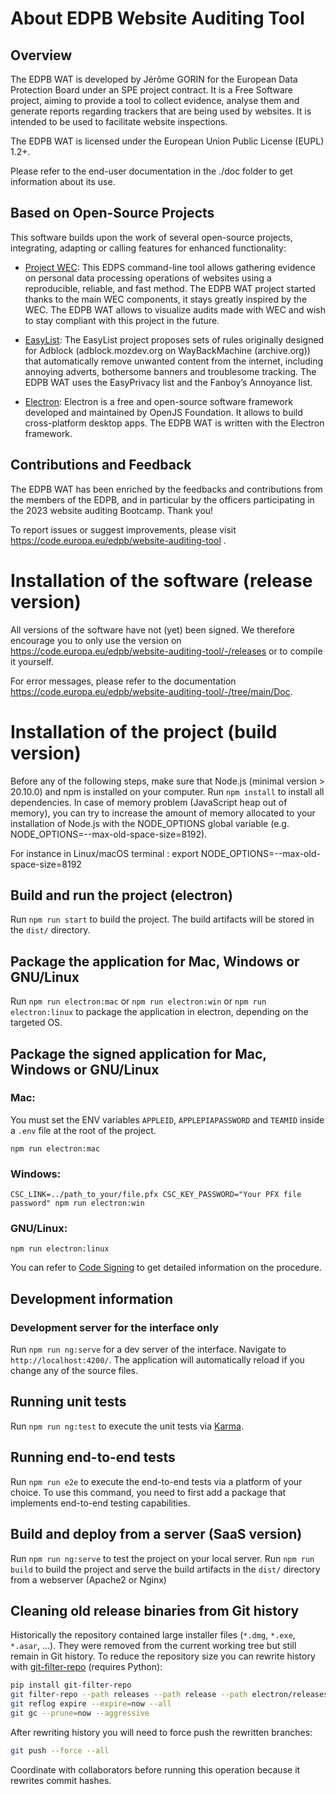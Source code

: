 # About EDPB Website Auditing Tool

## Overview

The EDPB WAT is developed by Jérôme GORIN for the European Data Protection Board under an SPE project contract. It is a Free Software project, aiming to provide a tool to collect evidence, analyse them and generate reports regarding trackers that are being used by websites. It is intended to be used to facilitate website inspections.

The EDPB WAT is licensed under the European Union Public License (EUPL) 1.2+. 

Please refer to the end-user documentation in the ./doc folder to get information about its use.

## Based on Open-Source Projects

This software builds upon the work of several open-source projects, integrating, adapting or calling features for enhanced functionality:

* [Project WEC](https://edps.europa.eu/edps-inspection-software_en): This EDPS command-line tool allows gathering evidence on personal data processing operations of websites using a reproducible, reliable, and fast method. The EDPB WAT project started thanks to the main WEC components, it stays greatly inspired by the WEC. The EDPB WAT allows to visualize audits made with WEC and wish to stay compliant with this project in the future.

* [EasyList](https://easylist.to/): The EasyList project proposes sets of rules originally designed for Adblock (adblock.mozdev.org on WayBackMachine (archive.org)) that automatically remove unwanted content from the internet, including annoying adverts, bothersome banners and troublesome tracking. 
The EDPB WAT uses the EasyPrivacy list and the Fanboy’s Annoyance list.

* [Electron](https://www.electronjs.org/): Electron is a free and open-source software framework developed and maintained by OpenJS Foundation. It allows to build cross-platform desktop apps. The EDPB WAT is written with the Electron framework.

## Contributions and Feedback

The EDPB WAT has been enriched by the feedbacks and contributions from the members of the EDPB, and in particular by the officers participating in the 2023 website auditing Bootcamp. Thank you!

To report issues or suggest improvements, please visit https://code.europa.eu/edpb/website-auditing-tool .

# Installation of the software (release version)
All versions of the software have not (yet) been signed. We therefore encourage you to only use the version on https://code.europa.eu/edpb/website-auditing-tool/-/releases or to compile it yourself. 

For error messages, please refer to the documentation https://code.europa.eu/edpb/website-auditing-tool/-/tree/main/Doc.

# Installation of the project (build version)

Before any of the following steps, make sure that Node.js (minimal version > 20.10.0) and npm is installed on your computer. Run `npm install` to install all dependencies.
In case of memory problem (JavaScript heap out of memory), you can try to increase the amount of memory allocated to your installation of Node.js with the NODE_OPTIONS global variable (e.g. NODE_OPTIONS=--max-old-space-size=8192).

For instance in Linux/macOS terminal : export NODE_OPTIONS=--max-old-space-size=8192


## Build and run the project (electron)

Run `npm run start` to build the project. The build artifacts will be stored in the `dist/` directory. 


## Package the application for Mac, Windows or GNU/Linux
Run `npm run electron:mac` or `npm run electron:win` or `npm run electron:linux` to package the application in electron, depending on the targeted OS. 

## Package the signed application for Mac, Windows or GNU/Linux

### Mac:

You must set the ENV variables `APPLEID`, `APPLEPIAPASSWORD` and `TEAMID` inside a `.env` file at the root of the project.

```
npm run electron:mac
```

### Windows:

```
CSC_LINK=../path_to_your/file.pfx CSC_KEY_PASSWORD="Your PFX file password" npm run electron:win
```

### GNU/Linux:

```
npm run electron:linux
```

You can refer to [Code Signing](https://www.electron.build/code-signing) to get detailed information on the procedure.


## Development information

### Development server for the interface only

Run `npm run ng:serve` for a dev server of the interface. Navigate to `http://localhost:4200/`. The application will automatically reload if you change any of the source files.


## Running unit tests

Run `npm run ng:test` to execute the unit tests via [Karma](https://karma-runner.github.io).

## Running end-to-end tests

Run `npm run e2e` to execute the end-to-end tests via a platform of your choice. To use this command, you need to first add a package that implements end-to-end testing capabilities.

## Build and deploy from a server  (SaaS version)

Run `npm run ng:serve` to test the project on your local server. Run `npm run build` to build the project and serve the build artifacts in the `dist/` directory from a webserver (Apache2 or Nginx) 

## Cleaning old release binaries from Git history

Historically the repository contained large installer files (`*.dmg`, `*.exe`,
`*.asar`, …). They were removed from the current working tree but still remain in
Git history. To reduce the repository size you can rewrite history with
[git-filter-repo](https://github.com/newren/git-filter-repo) (requires Python):

```bash
pip install git-filter-repo
git filter-repo --path releases --path release --path electron/releases --invert-paths --force
git reflog expire --expire=now --all
git gc --prune=now --aggressive
```

After rewriting history you will need to force push the rewritten branches:

```bash
git push --force --all
```

Coordinate with collaborators before running this operation because it rewrites
commit hashes.
